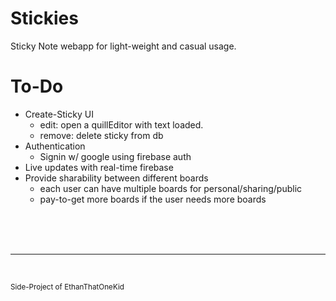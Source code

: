 # Stickies
Sticky Note webapp for light-weight and casual usage.

# To-Do
<ul><li>
  Create-Sticky UI
  <ul><li>
    edit: open a quillEditor with text loaded.
  </li><li>
    remove: delete sticky from db
  </li></ul>
</li><li>
  Authentication
  <ul><li>
    Signin w/ google using firebase auth
  </li></ul>
</li><li>
  Live updates with real-time firebase
</li><li>
  Provide sharability between different boards
  <ul><li>
    each user can have multiple boards for personal/sharing/public
  </li><li>
    pay-to-get more boards if the user needs more boards
  </li></ul>
</li></ul>

<br><br><br><hr><br>

<small>
  Side-Project of EthanThatOneKid
</small>
